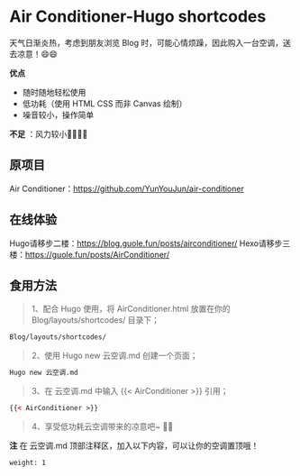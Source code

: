 # Air Conditioner-Hugo shortcodes  
  
天气日渐炎热，考虑到朋友浏览 Blog 时，可能心情烦躁，因此购入一台空调，送去凉意！😄😄  
  
**优点**
* 随时随地轻松使用  
* 低功耗（使用 HTML CSS 而非 Canvas 绘制）  
* 噪音较小，操作简单  
  
**不足** ：风力较小🤦‍♀️🤦‍♀️  

## 原项目  
  
Air Conditioner：https://github.com/YunYouJun/air-conditioner  

## 在线体验  
Hugo请移步二楼：https://blog.guole.fun/posts/airconditioner/
Hexo请移步三楼：https://guole.fun/posts/AirConditioner/
  
## 食用方法 
> 1、配合 Hugo 使用，将 AirConditioner.html 放置在你的 Blog/layouts/shortcodes/ 目录下；  
```html
Blog/layouts/shortcodes/
```
> 2、使用 Hugo new 云空调.md 创建一个页面；  
```html
Hugo new 云空调.md
```
> 3、在 云空调.md 中输入 {{< AirConditioner >}} 引用；  
```html
{{< AirConditioner >}}
```
> 4、享受低功耗云空调带来的凉意吧~ 🤪🤪

**注**
在 云空调.md 顶部注释区，加入以下内容，可以让你的空调置顶哦！
```html
weight: 1
```
